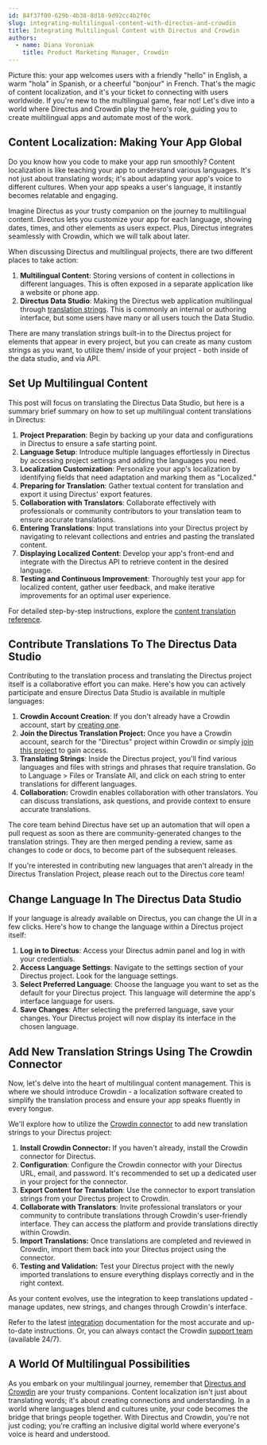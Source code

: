 ```yaml
---
id: 84f37f00-629b-4b38-8d18-9d92cc4b2f0c
slug: integrating-multilingual-content-with-directus-and-crowdin
title: Integrating Multilingual Content with Directus and Crowdin
authors: 
  - name: Diana Voroniak
    title: Product Marketing Manager, Crowdin
---
```

Picture this: your app welcomes users with a friendly "hello" in English, a warm "hola" in Spanish, or a cheerful "bonjour" in French. That's the magic of content localization, and it's your ticket to connecting with users worldwide. If you're new to the multilingual game, fear not! Let's dive into a world where Directus and Crowdin play the hero's role, guiding you to create multilingual apps and automate most of the work.

## Content Localization: Making Your App Global

Do you know how you code to make your app run smoothly? Content localization is like teaching your app to understand various languages. It's not just about translating words; it's about adapting your app's voice to different cultures. When your app speaks a user's language, it instantly becomes relatable and engaging.

Imagine Directus as your trusty companion on the journey to multilingual content. Directus lets you customize your app for each language, showing dates, times, and other elements as users expect. Plus, Directus integrates seamlessly with Crowdin, which we will talk about later.

When discussing Directus and multilingual projects, there are two different places to take action:

1. **Multilingual Content**: Storing versions of content in collections in different languages. This is often exposed in a separate application like a website or phone app. 
2. **Directus Data Studio**: Making the Directus web application multilingual through [translation strings](/guides/content/translations). This is commonly an internal or authoring interface, but some users have many or all users touch the Data Studio.

There are many translation strings built-in to the Directus project for elements that appear in every project, but you can create as many custom strings as you want, to utilize them/ inside of your project - both inside of the data studio, and via API. 

## Set Up Multilingual Content

This post will focus on translating the Directus Data Studio, but here is a summary brief summary on how to set up multilingual content translations in Directus: 

1. **Project Preparation**: Begin by backing up your data and configurations in Directus to ensure a safe starting point.
2. **Language Setup**: Introduce multiple languages effortlessly in Directus by accessing project settings and adding the languages you need.
3. **Localization Customization**: Personalize your app's localization by identifying fields that need adaptation and marking them as "Localized."
4. **Preparing for Translation**: Gather textual content for translation and export it using Directus' export features.
5. **Collaboration with Translators**: Collaborate effectively with professionals or community contributors to your translation team to ensure accurate translations.
6. **Entering Translations**: Input translations into your Directus project by navigating to relevant collections and entries and pasting the translated content.
7. **Displaying Localized Content**: Develop your app's front-end and integrate with the Directus API to retrieve content in the desired language. 
8. **Testing and Continuous Improvement**: Thoroughly test your app for localized content, gather user feedback, and make iterative improvements for an optimal user experience.

For detailed step-by-step instructions, explore the [content translation reference](/guides/content/translations). 

## Contribute Translations To The Directus Data Studio

Contributing to the translation process and translating the Directus project itself is a collaborative effort you can make. Here's how you can actively participate and ensure Directus Data Studio is available in multiple languages:

1. **Crowdin Account Creation**: If you don't already have a Crowdin account, start by [creating one](https://accounts.crowdin.com/register?utm_source=docs.directus.io&utm_medium=referral&utm_campaign=guest-post).
2. **Join the Directus Translation Project:** Once you have a Crowdin account, search for the "Directus" project within Crowdin or simply [join this project](https://crowdin.com/project/directus?utm_source=docs.directus.io&utm_medium=referral&utm_campaign=guest-post) to gain access.
3. **Translating Strings**: Inside the Directus project, you'll find various languages and files with strings and phrases that require translation. Go to Language > Files or Translate All, and click on each string to enter translations for different languages.
4. **Collaboration:** Crowdin enables collaboration with other translators. You can discuss translations, ask questions, and provide context to ensure accurate translations.

The core team behind Directus have set up an automation that will open a pull request as soon as there are community-generated changes to the translation strings. They are then merged pending a review, same as changes to code or docs, to become part of the subsequent releases. 

If you're interested in contributing new languages that aren't already in the Directus Translation Project, please reach out to the Directus core team! 

##  Change Language In The Directus Data Studio

If your language is already available on Directus, you can change the UI in a few clicks. Here's how to change the language within a Directus project itself:

1. **Log in to Directus**: Access your Directus admin panel and log in with your credentials.
2. **Access Language Settings**: Navigate to the settings section of your Directus project. Look for the language settings.
3. **Select Preferred Language**: Choose the language you want to set as the default for your Directus project. This language will determine the app's interface language for users.
4. **Save Changes**: After selecting the preferred language, save your changes. Your Directus project will now display its interface in the chosen language.

## Add New Translation Strings Using The Crowdin Connector

Now, let's delve into the heart of multilingual content management. This is where we should introduce Crowdin - a localization software created to simplify the translation process and ensure your app speaks fluently in every tongue.

We'll explore how to utilize the [Crowdin connector](https://store.crowdin.com/directus-translation-strings?utm_source=docs.directus.io&utm_medium=referral&utm_campaign=guest-post) to add new translation strings to your Directus project:

1. **Install Crowdin Connector:** If you haven't already, install the Crowdin connector for Directus.
2. **Configuration**: Configure the Crowdin connector with your Directus URL, email, and password. It's recommended to set up a dedicated user in your project for the connector.
3. **Export Content for Translation**: Use the connector to export translation strings from your Directus project to Crowdin.
4. **Collaborate with Translators**: Invite professional translators or your community to contribute translations through Crowdin's user-friendly interface. They can access the platform and provide translations directly within Crowdin.
5. **Import Translations:** Once translations are completed and reviewed in Crowdin, import them back into your Directus project using the connector.
6. **Testing and Validation:** Test your Directus project with the newly imported translations to ensure everything displays correctly and in the right context.

As your content evolves, use the integration to keep translations updated - manage updates, new strings, and changes through Crowdin's interface.

Refer to the latest [integration](https://store.crowdin.com/directus-translation-strings?utm_source=docs.directus.io&utm_medium=referral&utm_campaign=guest-post) documentation for the most accurate and up-to-date instructions. Or, you can always contact the Crowdin [support team](https://crowdin.com/contacts?utm_source=docs.directus.io&utm_medium=referral&utm_campaign=guest-post) (available 24/7).

## A World Of Multilingual Possibilities

As you embark on your multilingual journey, remember that [Directus and Crowdin](https://store.crowdin.com/directus-translation-strings?utm_source=docs.directus.io&utm_medium=referral&utm_campaign=guest-post) are your trusty companions. Content localization isn't just about translating words; it's about creating connections and understanding. In a world where languages blend and cultures unite, your code becomes the bridge that brings people together. With Directus and Crowdin, you're not just coding; you're crafting an inclusive digital world where everyone's voice is heard and understood.
